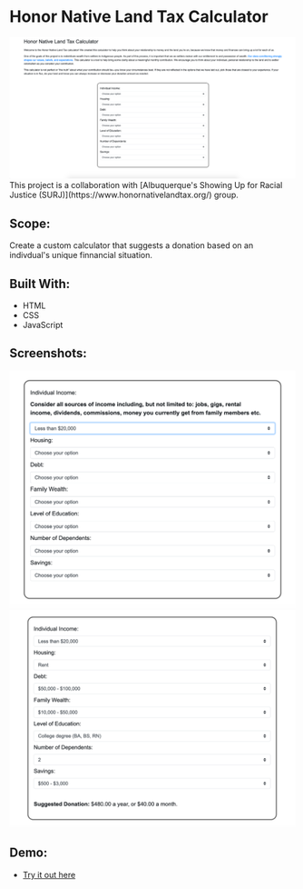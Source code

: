 # Honor Native Land Tax Calculator
<img src="./screenshots/1.png" alt="screenshot of tool, full screen">
This project is a collaboration with [Albuquerque's Showing Up for Racial Justice (SURJ)](https://www.honornativelandtax.org/) group. 


## Scope:
Create a custom calculator that suggests a donation based on an indivdual's unique finnancial situation.


## Built With:
* HTML
* CSS
* JavaScript


## Screenshots:
<img src="./screenshots/2.png" alt="screenshot of tool, full screen" width="800">
<img src="./screenshots/3.png" alt="screenshot of tool, full screen" width="800">


## Demo:
* [Try it out here](https://natalie-poulson.github.io/hnlt-calculator/)

